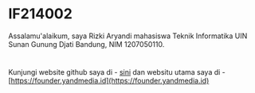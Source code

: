 # IF214002
Assalamu'alaikum, saya Rizki Aryandi mahasiswa Teknik Informatika UIN Sunan Gunung Djati Bandung, NIM 1207050110.
#
Kunjungi website github saya di - [sini](https://rizkiaryandi.github.io) dan websitu utama saya di - [https://founder.yandmedia.id](https://founder.yandmedia.id)
